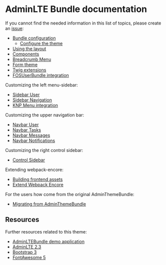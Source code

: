 # AdminLTE Bundle documentation

If you cannot find the needed information in this list of topics, please create an [issue](https://github.com/kevinpapst/AdminLTEBundle/issues):

* [Bundle configuration](configurations.md)
  * [Configure the theme](bundle_options.md)
* [Using the layout](layout.md)
* [Components](component_events.md)
* [Breadcrumb Menu](breadcrumbs.md)
* [Form theme](form_theme.md)
* [Twig extensions](twig_widgets.md)
* [FOSUserBundle integration](fos_userbundle.md)

Customizing the left menu-sidebar:

* [Sidebar User](sidebar_user.md)
* [Sidebar Navigation](sidebar_navigation.md)
* [KNP Menu integration](knp_menu.md) 

Customizing the upper navigation bar:

* [Navbar User](navbar_user.md)
* [Navbar Tasks](navbar_tasks.md)
* [Navbar Messages](navbar_messages.md)
* [Navbar Notifications](navbar_notifications.md)

Customizing the right control sidebar:

* [Control Sidebar](control_sidebar.md)

Extending webpack-encore:

* [Building frontend assets](frontend_assets.md)
* [Extend Webpack Encore](extend_webpack_encore.md)

For the users how come from the original AdminThemeBundle:

* [Migrating from AdminThemeBundle](migration_guide.md)

## Resources

Further resources related to this theme:

* [AdminLTEBundle demo application](https://github.com/kevinpapst/AdminLTEBundle-Demo)
* [AdminLTE 2.3](https://adminlte.io/themes/AdminLTE/documentation/index.html)
* [Bootstrap 3](https://getbootstrap.com/docs/3.3/)
* [FontAwesome 5](https://fontawesome.com)